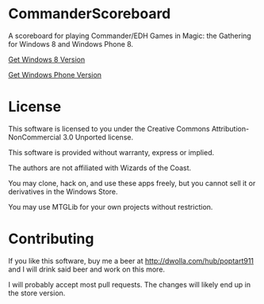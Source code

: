 CommanderScoreboard
===================

A scoreboard for playing Commander/EDH Games in Magic: the Gathering for Windows 8 and Windows Phone 8.

[Get Windows 8 Version](http://apps.microsoft.com/windows/app/commander-scoreboard/22e71ea1-46bd-4759-a18e-f5e9a37387d8)

[Get Windows Phone Version](http://www.windowsphone.com/s?appid=ced4d499-80ed-45d3-bd04-b0a975418499)

License
=======

This software is licensed to you under the Creative Commons Attribution-NonCommercial 3.0 Unported license.

This software is provided without warranty, express or implied. 

The authors are not affiliated with Wizards of the Coast.

You may clone, hack on, and use these apps freely, but you cannot sell it or derivatives in the Windows Store. 

You may use MTGLib for your own projects without restriction.

Contributing
============

If you like this software, buy me a beer at http://dwolla.com/hub/poptart911 and I will drink said beer and work on this more.

I will probably accept most pull requests. The changes will likely end up in the store version.
